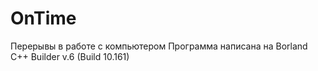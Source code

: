 # OnTime
Перерывы в работе с компьютером
Программа написана на Borland C++ Builder v.6 (Build 10.161)
